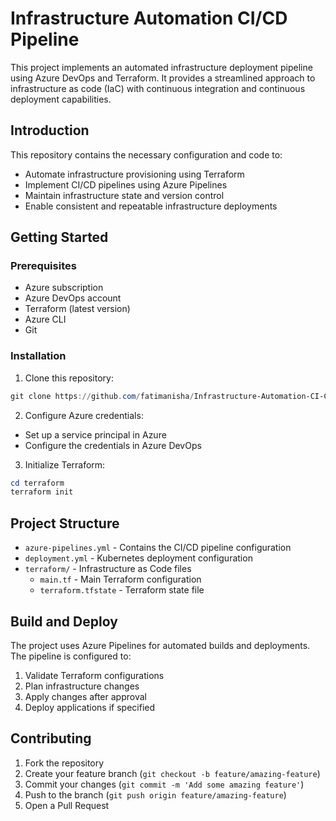 # Infrastructure Automation CI/CD Pipeline

This project implements an automated infrastructure deployment pipeline using Azure DevOps and Terraform. It provides a streamlined approach to infrastructure as code (IaC) with continuous integration and continuous deployment capabilities.

## Introduction

This repository contains the necessary configuration and code to:
- Automate infrastructure provisioning using Terraform
- Implement CI/CD pipelines using Azure Pipelines
- Maintain infrastructure state and version control
- Enable consistent and repeatable infrastructure deployments

## Getting Started

### Prerequisites

- Azure subscription
- Azure DevOps account
- Terraform (latest version)
- Azure CLI
- Git

### Installation

1. Clone this repository:
```powershell
git clone https://github.com/fatimanisha/Infrastructure-Automation-CI-CD-Pipeline.git
```

2. Configure Azure credentials:
- Set up a service principal in Azure
- Configure the credentials in Azure DevOps

3. Initialize Terraform:
```powershell
cd terraform
terraform init
```

## Project Structure

- `azure-pipelines.yml` - Contains the CI/CD pipeline configuration
- `deployment.yml` - Kubernetes deployment configuration
- `terraform/` - Infrastructure as Code files
  - `main.tf` - Main Terraform configuration
  - `terraform.tfstate` - Terraform state file

## Build and Deploy

The project uses Azure Pipelines for automated builds and deployments. The pipeline is configured to:
1. Validate Terraform configurations
2. Plan infrastructure changes
3. Apply changes after approval
4. Deploy applications if specified

## Contributing

1. Fork the repository
2. Create your feature branch (`git checkout -b feature/amazing-feature`)
3. Commit your changes (`git commit -m 'Add some amazing feature'`)
4. Push to the branch (`git push origin feature/amazing-feature`)
5. Open a Pull Request
